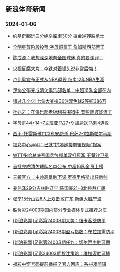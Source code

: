 ## 新浪体育新闻 
### 2024-01-06

+ [约基奇超远三分绝杀库里30分 掘金逆转胜勇士](https://sports.sina.com.cn/basketball/nba/2024-01-05/doc-inaamzpz5115559.shtml)

+ [全明星首阶段投票:字母哥票王 詹姆斯西部票王](https://sports.sina.com.cn/basketball/nba/2024-01-05/doc-inaamqyn9621220.shtml)

+ [陈戌源：我想深深地向全国球迷 真的要谢罪！](https://sports.sina.com.cn/china/2024-01-05/doc-inaamvhi2729758.shtml)

+ [央视反腐大片：李铁对着镜头说非常后悔！](https://sports.sina.com.cn/china/2024-01-05/doc-inaamvhk9505790.shtml)

+ [卢比奥宣布正式从NBA退役 结束12年NBA生涯](https://sports.sina.com.cn/basketball/nba/2024-01-05/doc-inaamvhe2971826.shtml)

+ [足协公布完成清欠俱乐部名单：中超16队全部在内](https://sports.sina.com.cn/china/2024-01-05/doc-inaamvhi2755227.shtml)

+ [错过几个亿!七旬大爷擒30注双色球2等揽386万](https://sports.sina.com.cn/l/2024-01-05/doc-inaamqym2821782.shtml)

+ [杜兆才：在俱乐部老板利益围猎中 有些随波逐流了](https://sports.sina.com.cn/china/2024-01-05/doc-inaamvhc5195257.shtml)

+ [字母哥44+14+7文班亚马27+9 雄鹿送马刺4连败](https://sports.sina.com.cn/basketball/nba/2024-01-05/doc-inaamvhc5216844.shtml)

+ [西甲-托雷斯破门京东安绝杀 巴萨2-1拉斯帕尔马斯](https://sports.sina.com.cn/g/laliga/2024-01-05/doc-inaamqym2826978.shtml)

+ [福彩中心声明：已就“拼凑嫁接剪辑视频”报案](https://sports.sina.com.cn/l/2024-01-05/doc-inaansmt4835101.shtml)

+ [WTT多哈总决赛国乒包揽单双打冠军 王楚钦卫冕](https://sports.sina.com.cn/others/pingpang/2024-01-06/doc-inaapazp4615426.shtml)

+ [首批完成清欠球队名单公布 中超16队全员上榜](https://sports.sina.com.cn/china/2024-01-05/doc-inaanfvy2782628.shtml)

+ [三镇官方：主帅高畠勉下课 罗德里格斯出任新帅](https://sports.sina.com.cn/china/j/2024-01-05/doc-inaanwtv2238849.shtml)

+ [姜伟泽29分吉林胜辽宁 陈国豪21+8北控胜广厦](https://sports.sina.com.cn/basketball/cba/2024-01-05/doc-inaanwtv2241966.shtml)

+ [张宁15分山西6人上双击败广东 新疆大胜宁波](https://sports.sina.com.cn/basketball/cba/2024-01-05/doc-inaanwtv2244172.shtml)

+ [胜负彩24003期国内部分专业媒体复式推荐总汇](https://sports.sina.com.cn/l/2024-01-05/doc-inaamvhi2721764.shtml)

+ [[新浪彩票]足彩第24003期大势：纽卡客战防平](https://sports.sina.com.cn/l/2024-01-06/doc-inaanwtv2256866.shtml)

+ [[新浪彩票]足彩第24003期盈亏指数：布拉加需防平](https://sports.sina.com.cn/l/2024-01-06/doc-inaanwts2518761.shtml)

+ [[新浪彩票]足彩第24003期任九：切尔西主胜可期](https://sports.sina.com.cn/l/2024-01-06/doc-inaanwtv2257088.shtml)

+ [[新浪彩票]足彩24003期投注策略：维拉客胜可博](https://sports.sina.com.cn/l/2024-01-06/doc-inaanwtw9034838.shtml)

+ [福彩中奖号码提前播报？官方回应：系拼凑剪辑](https://sports.sina.com.cn/l/2024-01-05/doc-inaanncw2708558.shtml)


